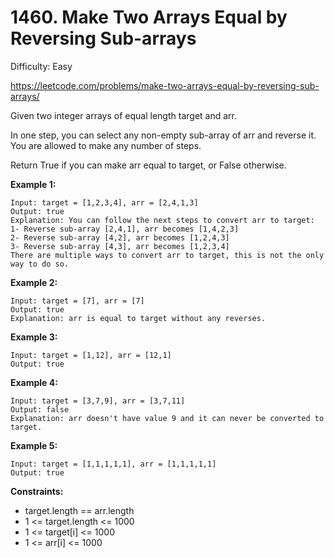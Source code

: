 # 1460. Make Two Arrays Equal by Reversing Sub-arrays

Difficulty: Easy

https://leetcode.com/problems/make-two-arrays-equal-by-reversing-sub-arrays/

Given two integer arrays of equal length target and arr.

In one step, you can select any non-empty sub-array of arr and reverse it. You are allowed to make any number of steps.

Return True if you can make arr equal to target, or False otherwise.

**Example 1:**
```
Input: target = [1,2,3,4], arr = [2,4,1,3]
Output: true
Explanation: You can follow the next steps to convert arr to target:
1- Reverse sub-array [2,4,1], arr becomes [1,4,2,3]
2- Reverse sub-array [4,2], arr becomes [1,2,4,3]
3- Reverse sub-array [4,3], arr becomes [1,2,3,4]
There are multiple ways to convert arr to target, this is not the only way to do so.
```

**Example 2:**
```
Input: target = [7], arr = [7]
Output: true
Explanation: arr is equal to target without any reverses.
```

**Example 3:**
```
Input: target = [1,12], arr = [12,1]
Output: true
```

**Example 4:**
```
Input: target = [3,7,9], arr = [3,7,11]
Output: false
Explanation: arr doesn't have value 9 and it can never be converted to target.
```

**Example 5:**
```
Input: target = [1,1,1,1,1], arr = [1,1,1,1,1]
Output: true
```

**Constraints:**

* target.length == arr.length
* 1 <= target.length <= 1000
* 1 <= target[i] <= 1000
* 1 <= arr[i] <= 1000
